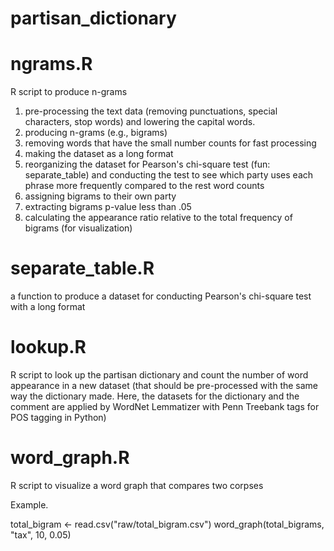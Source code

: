 # partisan_dictionary

# ngrams.R 
R script to produce n-grams 

1) pre-processing the text data (removing punctuations, special characters, stop words) and lowering the capital words.
2) producing n-grams (e.g., bigrams)
3) removing words that have the small number counts for fast processing
4) making the dataset as a long format
5) reorganizing the dataset for Pearson's chi-square test (fun: separate_table) and conducting the test to see which party uses each phrase more frequently compared to the rest word counts
6) assigning bigrams to their own party
7) extracting bigrams p-value less than .05
8) calculating the appearance ratio relative to the total frequency of bigrams (for visualization)

# separate_table.R
a function to produce a dataset for conducting Pearson's chi-square test with a long format

# lookup.R
R script to look up the partisan dictionary and count the number of word appearance in a new dataset (that should be pre-processed with the same way the dictionary made. Here, the datasets for the dictionary and the comment are applied by WordNet Lemmatizer with Penn Treebank tags for POS tagging in Python)

# word_graph.R
R script to visualize a word graph that compares two corpses

Example.

total_bigram <- read.csv("raw/total_bigram.csv")
word_graph(total_bigrams, "tax", 10, 0.05)
